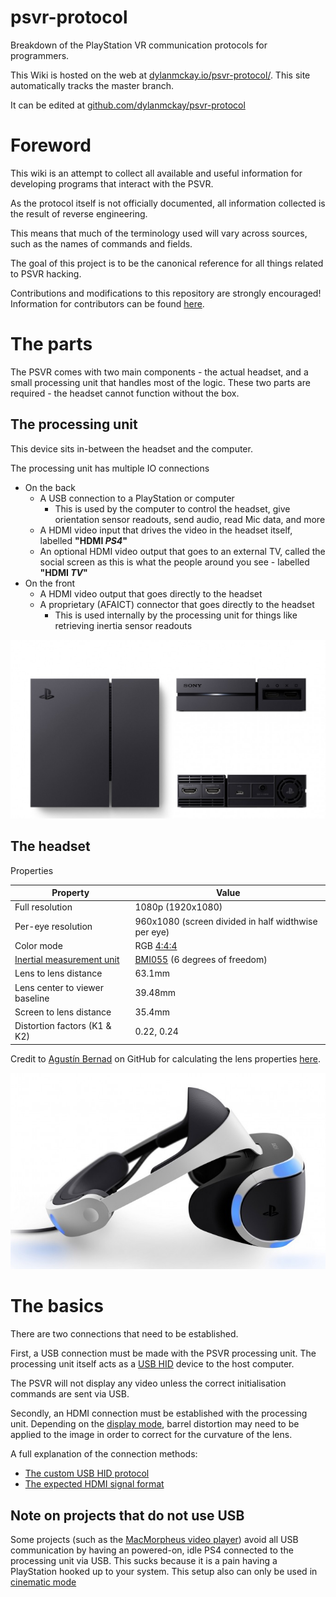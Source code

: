 # psvr-protocol

Breakdown of the PlayStation VR communication protocols for programmers.

This Wiki is hosted on the web at [dylanmckay.io/psvr-protocol/](https://dylanmckay.io/psvr-protocol/). This site automatically tracks the master branch.

It can be edited at [github.com/dylanmckay/psvr-protocol](https://github.com/dylanmckay/psvr-protocol)

# Foreword

This wiki is an attempt to collect all available and useful information for
developing programs that interact with the PSVR.

As the protocol itself is not officially documented, all information collected
is the result of reverse engineering.

This means that much of the terminology used will vary across sources, such as the
names of commands and fields.

The goal of this project is to be the canonical reference for all things related to
PSVR hacking.

Contributions and modifications to this repository are strongly encouraged! Information
for contributors can be found [here](CONTRIBUTING.md).

# The parts

The PSVR comes with two main components - the actual headset, and a small
processing unit that handles most of the logic. These two parts are required -
the headset cannot function without the box.

## The processing unit

This device sits in-between the headset and the computer.

The processing unit has multiple IO connections

* On the back
  * A USB connection to a PlayStation or computer
      * This is used by the computer to control the headset, give
        orientation sensor readouts, send audio, read Mic data, and more
  * A HDMI video input that drives the video in the headset itself,
    labelled **"HDMI _PS4_"**
  * An optional HDMI video output that goes to an external TV,
    called the social screen as this is what the people around you see - labelled **"HDMI _TV_"**
* On the front
  * A HDMI video output that goes directly to the headset
  * A proprietary (AFAICT) connector that goes directly to the headset
      * This is used internally by the processing unit for things like
        retrieving inertia sensor readouts

![psvr processing unit](res/images/psvr-processing-unit.jpg)

## The headset

Properties

| Property                              | Value
|---------------------------------------|----------
| Full resolution                       | 1080p (1920x1080)
| Per-eye resolution                    | 960x1080 (screen divided in half widthwise per eye)
| Color mode                            | RGB [4:4:4][chroma_subsampling_wiki]
| [Inertial measurement unit][imu_wiki] | [BMI055][imu datasheet] (6 degrees of freedom)
| Lens to lens distance                 | 63.1mm
| Lens center to viewer baseline        | 39.48mm
| Screen to lens distance               | 35.4mm
| Distortion factors (K1 & K2)          | 0.22, 0.24

Credit to [Agustín Bernad](https://gitub.com/gusmanb) on GitHub for calculating the lens properties [here](https://github.com/gusmanb/PSVRFramework/issues/27).

[imu_wiki]: https://en.wikipedia.org/wiki/Inertial_measurement_unit
[imu datasheet]: https://www.bosch-sensortec.com/bst/products/all_products/bmi055
[chroma_subsampling_wiki]: https://en.wikipedia.org/wiki/Chroma_subsampling

![psvr headset](res/images/psvr-headset.jpg)


# The basics

There are two connections that need to be established.

First, a USB connection must be made with the PSVR processing unit.
The processing unit itself acts as a [USB HID](https://en.wikipedia.org/wiki/USB_human_interface_device_class) device to the host computer.

The PSVR will not display any video unless the correct initialisation
commands are sent via USB.

Secondly, an HDMI connection must be established with the processing unit.
Depending on the [display mode][display modes], barrel distortion may need
to be applied to the image in order to correct for the curvature of the lens.

A full explanation of the connection methods:

* [The custom USB HID protocol][usb protocol]
* [The expected HDMI signal format][hdmi protocol]

## Note on projects that do not use USB

Some projects (such as the [MacMorpheus video player][MacMorpheus]) avoid all
USB communication by having an powered-on, idle PS4 connected to the processing
unit via USB. This sucks because it is a pain having a PlayStation hooked up
to your system. This setup also can only be used in [cinematic mode][cinematic mode]

[MacMorpheus]: https://github.com/emoRaivis/MacMorpheus

[display modes]: modes/README.md
[cinematic mode]: modes/cinematic.md
[usb protocol]: protocols/usb/README.md
[hdmi protocol]: protocols/hdmi.md





